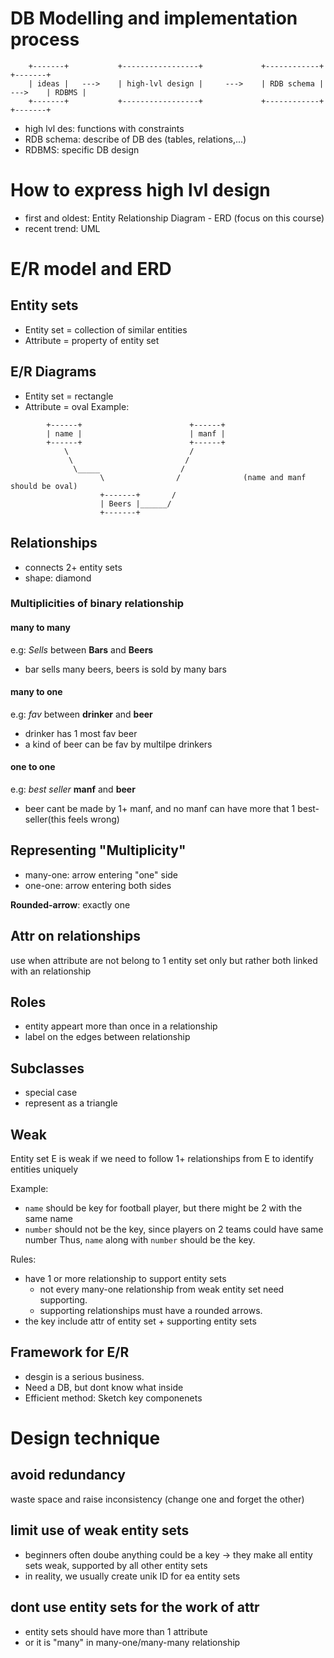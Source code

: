 # DB Modelling and implementation process
```
    +-------+           +-----------------+             +------------+          +-------+
    | ideas |   --->    | high-lvl design |     --->    | RDB schema |  --->    | RDBMS |
    +-------+           +-----------------+             +------------+          +-------+
```
- high lvl des: functions with constraints
- RDB schema: describe of DB des (tables, relations,...)
- RDBMS: specific DB design

# How to express high lvl design
- first and oldest: Entity Relationship Diagram - ERD (focus on this course)
- recent trend: UML 

# E/R model and ERD

## Entity sets
- Entity set = collection of similar entities
- Attribute = property of entity set

## E/R Diagrams
- Entity set = rectangle
- Attribute = oval
Example:
```
        +------+                        +------+
        | name |                        | manf |
        +------+                        +------+
            \                           /
             \                         /
              \_____                  /
                    \                /              (name and manf should be oval)
                    +-------+       /
                    | Beers |______/
                    +-------+
```

## Relationships
- connects 2+ entity sets
- shape: diamond

### Multiplicities of binary relationship

#### many to many
e.g: *Sells* between **Bars** and **Beers**
- bar sells many beers, beers is sold by many bars

#### many to one
e.g: *fav* between **drinker** and **beer**
- drinker has 1 most fav beer
- a kind of beer can be fav by multilpe drinkers

#### one to one
e.g: *best seller* **manf** and **beer**
- beer cant be made by 1+ manf, and no manf can have more that 1 best-seller(this feels wrong)

## Representing "Multiplicity"
- many-one: arrow entering "one" side
- one-one: arrow entering both sides

**Rounded-arrow**: exactly one

## Attr on relationships
use when attribute are not belong to 1 entity set only but rather both linked with an relationship

## Roles
- entity appeart more than once in a relationship
- label on the edges between relationship

## Subclasses
- special case
- represent as a triangle

## Weak
Entity set E is weak if we need to follow 1+ relationships from E to identify entities uniquely

Example:
- `name` should be key for football player, but there might be 2 with the same name
- `number` should not be the key, since players on 2 teams could have same number
Thus, `name` along with `number` should be the key.

Rules:
- have 1 or more relationship to support entity sets
    - not every many-one relationship from weak entity set need supporting.
    - supporting relationships must have a rounded arrows.
- the key include attr of entity set + supporting entity sets

## Framework for E/R
- desgin is a serious business.
- Need a DB, but dont know what inside
- Efficient method: Sketch key componenets

# Design technique
## avoid redundancy
waste space and raise inconsistency (change one and forget the other)

## limit use of weak entity sets
- beginners often doube anything could be a key -> they make all entity sets weak, supported by all other entity sets
- in reality, we usually create unik ID for ea entity sets

## dont use entity sets for the work of attr
- entity sets should have more than 1 attribute
- or it is "many" in many-one/many-many relationship


